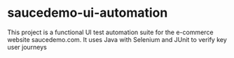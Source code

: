 # saucedemo-ui-automation
This project is a functional UI test automation suite for the e-commerce website saucedemo.com. It uses Java with Selenium and JUnit to verify key user journeys
